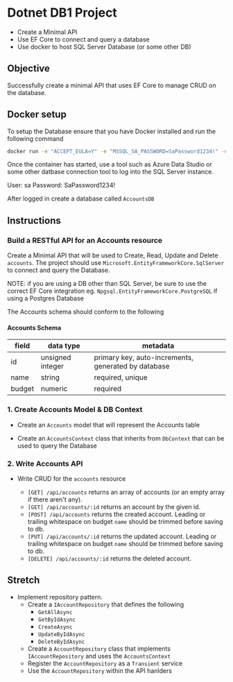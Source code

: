 # Dotnet DB1 Project

- Create a Minimal API
- Use EF Core to connect and query a database
- Use docker to host SQL Server Database (or some other DB)

## Objective

Successfully create a minimal API that uses EF Core to manage CRUD on the database.

## Docker setup

To setup the Database ensure that you have Docker installed and run the following command
```sh
docker run -e "ACCEPT_EULA=Y" -e "MSSQL_SA_PASSWORD=SaPassword1234!" -e "MSSQL_PID=Express" -p 1433:1433 -d mcr.microsoft.com/mssql/server:2019-latest
```

Once the container has started, use a tool such as Azure Data Studio or some other datbase connection tool to log into the SQL Server instance.

User: sa
Password: SaPassword1234!

After logged in create a database called `AccountsDB`

## Instructions

### Build a RESTful API for an Accounts resource

Create a Minimal API that will be used to Create, Read, Update and Delete `accounts`. The project should use
`Microsoft.EntityFrameworkCore.SqlServer` to connect and query the Database.

NOTE: if you are using a DB other than SQL Server, be sure to use the correct EF Core integration eg. `Npgsql.EntityFrameworkCore.PostgreSQL`
if using a Postgres Database

The Accounts schema should conform to the following

#### Accounts Schema

| field  | data type        | metadata                                            |
| ------ | ---------------- | --------------------------------------------------- |
| id     | unsigned integer | primary key, auto-increments, generated by database |
| name   | string           | required, unique                                    |
| budget | numeric          | required                                            |


### 1. Create Accounts Model & DB Context

- Create an `Accounts` model that will represent the Accounts table

- Create an `AccountsContext` class that inherits from `DbContext` that can be used to query the Database

### 2. Write Accounts API

- Write CRUD for the `accounts` resource

  - `[GET] /api/accounts` returns an array of accounts (or an empty array if there aren't any).
  - `[GET] /api/accounts/:id` returns an account by the given id.
  - `[POST] /api/accounts` returns the created account. Leading or trailing whitespace on budget `name` should be trimmed before saving to db.
  - `[PUT] /api/accounts/:id` returns the updated account. Leading or trailing whitespace on budget `name` should be trimmed before saving to db.
  - `[DELETE] /api/accounts/:id` returns the deleted account.

## Stretch

- Implement repository pattern.  
  - Create a `IAccountRepository` that defines the following
    - `GetAllAsync`
    - `GetByIdAsync`
    - `CreateAsync`
    - `UpdateByIdAsync`
    - `DeleteByIdAsync`
  - Create a `AccountRepository` class that implements `IAccountRepository` and uses the `AccountsContext`
  - Register the `AccountRepository` as a `Transient` service
  - Use the `AccountRepository` within the API hanlders
